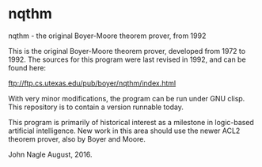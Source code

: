 # nqthm
nqthm - the original Boyer-Moore theorem prover, from 1992

This is the original Boyer-Moore theorem prover, developed from 1972 to 1992.
The sources for this program were last revised in 1992, and can be found here:

ftp://ftp.cs.utexas.edu/pub/boyer/nqthm/index.html

With very minor modifications, the program can be run under GNU clisp.
This repository is to contain a version runnable today.

This program is primarily of historical interest as a milestone in 
logic-based artificial intelligence.  New work in this area should use
the newer ACL2 theorem prover, also by Boyer and Moore.

John Nagle
August, 2016.
